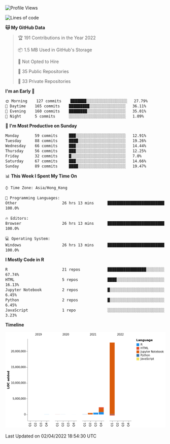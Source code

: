 

<!--**wt12318/wt12318** is a ✨ _special_ ✨ repository because its `README.md` (this file) appears on your GitHub profile.-->

<!--START_SECTION:waka-->
![Profile Views](http://img.shields.io/badge/Profile%20Views-26-blue)

![Lines of code](https://img.shields.io/badge/From%20Hello%20World%20I%27ve%20Written-26%20Million%20lines%20of%20code-blue)

**🐱 My GitHub Data** 

> 🏆 191 Contributions in the Year 2022
 > 
> 📦 1.5 MB Used in GitHub's Storage 
 > 
> 🚫 Not Opted to Hire
 > 
> 📜 35 Public Repositories 
 > 
> 🔑 33 Private Repositories  
 > 
**I'm an Early 🐤** 

```text
🌞 Morning    127 commits    ███████░░░░░░░░░░░░░░░░░░   27.79% 
🌆 Daytime    165 commits    █████████░░░░░░░░░░░░░░░░   36.11% 
🌃 Evening    160 commits    ████████░░░░░░░░░░░░░░░░░   35.01% 
🌙 Night      5 commits      ░░░░░░░░░░░░░░░░░░░░░░░░░   1.09%

```
📅 **I'm Most Productive on Sunday** 

```text
Monday       59 commits     ███░░░░░░░░░░░░░░░░░░░░░░   12.91% 
Tuesday      88 commits     ████░░░░░░░░░░░░░░░░░░░░░   19.26% 
Wednesday    66 commits     ███░░░░░░░░░░░░░░░░░░░░░░   14.44% 
Thursday     56 commits     ███░░░░░░░░░░░░░░░░░░░░░░   12.25% 
Friday       32 commits     █░░░░░░░░░░░░░░░░░░░░░░░░   7.0% 
Saturday     67 commits     ███░░░░░░░░░░░░░░░░░░░░░░   14.66% 
Sunday       89 commits     ████░░░░░░░░░░░░░░░░░░░░░   19.47%

```


📊 **This Week I Spent My Time On** 

```text
⌚︎ Time Zone: Asia/Hong_Kong

💬 Programming Languages: 
Other                    26 hrs 13 mins      █████████████████████████   100.0%

🔥 Editors: 
Browser                  26 hrs 13 mins      █████████████████████████   100.0%

💻 Operating System: 
Windows                  26 hrs 13 mins      █████████████████████████   100.0%

```

**I Mostly Code in R** 

```text
R                        21 repos            █████████████████░░░░░░░░   67.74% 
HTML                     5 repos             ████░░░░░░░░░░░░░░░░░░░░░   16.13% 
Jupyter Notebook         2 repos             █░░░░░░░░░░░░░░░░░░░░░░░░   6.45% 
Python                   2 repos             █░░░░░░░░░░░░░░░░░░░░░░░░   6.45% 
JavaScript               1 repo              ░░░░░░░░░░░░░░░░░░░░░░░░░   3.23%

```


**Timeline**

![Chart not found](https://raw.githubusercontent.com/wt12318/wt12318/main/charts/bar_graph.png) 


 Last Updated on 02/04/2022 18:54:30 UTC
<!--END_SECTION:waka-->


